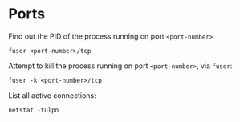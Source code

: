 # Ports

Find out the PID of the process running on port `<port-number>`:

~~~~
fuser <port-number>/tcp
~~~~

Attempt to kill the process running on port `<port-number>`, via `fuser`:

~~~~
fuser -k <port-number>/tcp
~~~~

List all active connections:

~~~~
netstat -tulpn
~~~~
